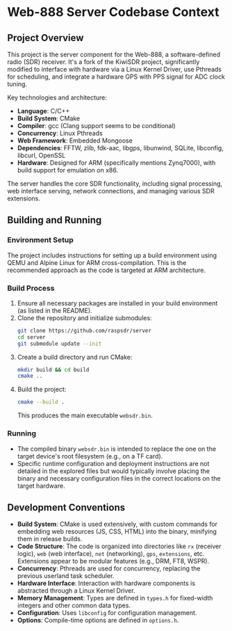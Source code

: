 # Web-888 Server Codebase Context

## Project Overview

This project is the server component for the Web-888, a software-defined radio (SDR) receiver. It's a fork of the KiwiSDR project, significantly modified to interface with hardware via a Linux Kernel Driver, use Pthreads for scheduling, and integrate a hardware GPS with PPS signal for ADC clock tuning.

Key technologies and architecture:
- **Language**: C/C++
- **Build System**: CMake
- **Compiler**: gcc (Clang support seems to be conditional)
- **Concurrency**: Linux Pthreads
- **Web Framework**: Embedded Mongoose
- **Dependencies**: FFTW, zlib, fdk-aac, libgps, libunwind, SQLite, libconfig, libcurl, OpenSSL
- **Hardware**: Designed for ARM (specifically mentions Zynq7000), with build support for emulation on x86.

The server handles the core SDR functionality, including signal processing, web interface serving, network connections, and managing various SDR extensions.

## Building and Running

### Environment Setup
The project includes instructions for setting up a build environment using QEMU and Alpine Linux for ARM cross-compilation. This is the recommended approach as the code is targeted at ARM architecture.

### Build Process
1. Ensure all necessary packages are installed in your build environment (as listed in the README).
2. Clone the repository and initialize submodules:
   ```bash
   git clone https://github.com/raspsdr/server
   cd server
   git submodule update --init
   ```
3. Create a build directory and run CMake:
   ```bash
   mkdir build && cd build
   cmake ..
   ```
4. Build the project:
   ```bash
   cmake --build .
   ```
   This produces the main executable `websdr.bin`.

### Running
- The compiled binary `websdr.bin` is intended to replace the one on the target device's root filesystem (e.g., on a TF card).
- Specific runtime configuration and deployment instructions are not detailed in the explored files but would typically involve placing the binary and necessary configuration files in the correct locations on the target hardware.

## Development Conventions

- **Build System**: CMake is used extensively, with custom commands for embedding web resources (JS, CSS, HTML) into the binary, minifying them in release builds.
- **Code Structure**: The code is organized into directories like `rx` (receiver logic), `web` (web interface), `net` (networking), `gps`, `extensions`, etc. Extensions appear to be modular features (e.g., DRM, FT8, WSPR).
- **Concurrency**: Pthreads are used for concurrency, replacing the previous userland task scheduler.
- **Hardware Interface**: Interaction with hardware components is abstracted through a Linux Kernel Driver.
- **Memory Management**: Types are defined in `types.h` for fixed-width integers and other common data types.
- **Configuration**: Uses `libconfig` for configuration management.
- **Options**: Compile-time options are defined in `options.h`.